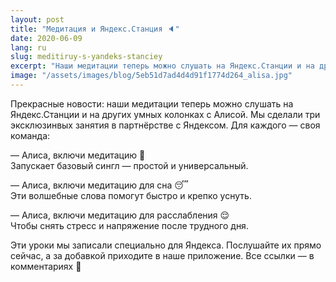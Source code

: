 ```yaml
---
layout: post
title: "Медитация и Яндекс.Станция 🔈"
date: 2020-06-09
lang: ru
slug: meditiruy-s-yandeks-stanciey
excerpt: "Наши медитации теперь можно слушать на Яндекс.Станции и на других колонках с Алисой. Мы сделали три эксклюзинвых занятия в партнёрстве с Яндексом."
image: "/assets/images/blog/5eb51d7ad4d4d91f1774d264_alisa.jpg"
---
```


<p>Прекрасные новости: наши медитации теперь можно слушать на Яндекс.Станции и&nbsp;на&nbsp;других умных колонках с Алисой. Мы сделали три эксклюзинвых занятия в&nbsp;партнёрстве с Яндексом. Для каждого — своя команда:</p><p>—&nbsp;Алиса, включи медитацию 🤗<br>Запускает базовый сингл —&nbsp;простой и универсальный.</p><p>— Алиса, включи медитацию для сна 😴<br>Эти волшебные слова помогут быстро и крепко уснуть.</p><p>—&nbsp;Алиса, включи медитацию для расслабления 😌<br>Чтобы снять стресс и напряжение после трудного дня.</p><p>Эти уроки мы записали специально для Яндекса. Послушайте их прямо сейчас, а за добавкой приходите в наше приложение. Все ссылки — в комментариях 📱</p><p>‍</p>